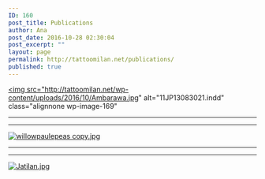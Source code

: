 ```yaml
---
ID: 160
post_title: Publications
author: Ana
post_date: 2016-10-28 02:30:04
post_excerpt: ""
layout: page
permalink: http://tattoomilan.net/publications/
published: true
---
```

<a href="http://tattoomilan.net/wp-content/uploads/2016/10/Ambarawa_willowpaule.pdf"><img src="http://tattoomilan.net/wp-content/uploads/2016/10/Ambarawa.jpg" alt="11JP13083021.indd"  class="alignnone  wp-image-169" </img></a>
<hr>
<hr>
<a href="http://tattoomilan.net/wp-content/uploads/2016/10/When-eating-local-means_willowpaule.pdf"><img src="http://tattoomilan.net/wp-content/uploads/2016/10/When-eating-e1477623519288.jpg" alt="willowpaulepeas copy.jpg" class="alignnone size-full wp-image-173" </img></a>
<hr>
<hr>
<a href="http://tattoomilan.net/wp-content/uploads/2016/10/Jatilan_willowpaule.pdf"><img src="http://tattoomilan.net/wp-content/uploads/2016/10/Jatilan-e1477623836230.jpg" alt="Jatilan.jpg"  class="alignnone size-full wp-image-172"</img></a>